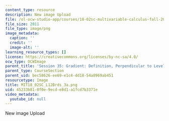 ```yaml
---
content_type: resource
description: New image Upload
file: /ol-ocw-studio-app/courses/18-02sc-multivariable-calculus-fall-2010/45233b810f0e9ecde8d1a1fcd7b3371e_MIT18_02SC_L12Brds_3a.png
file_size: 2011
file_type: image/png
image_metadata:
  caption: ''
  credit: ''
  image-alt: ''
learning_resource_types: []
license: https://creativecommons.org/licenses/by-nc-sa/4.0/
ocw_type: OCWImage
parent_title: 'Session 35: Gradient: Definition, Perpendicular to Level Curves'
parent_type: CourseSection
parent_uid: bec58626-ee69-e1c4-dd18-54a8969ab451
resourcetype: Image
title: MIT18_02SC_L12Brds_3a.png
uid: 45233b81-0f0e-9ecd-e8d1-a1fcd7b3371e
video_metadata:
  youtube_id: null
---
```

New image Upload